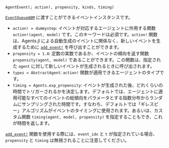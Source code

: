 ```
AgentEvent(; action!, propensity, kinds, timing)
```

[`EventQueueABM`](@ref) に渡すことができるイベントインスタンスです。

  * `action! = dummystep`: イベントが対応するエージェントに作用する関数 `action!(agent, model)` です。このキーワードは必須です。`action!` 関数は、Agents.jl による自動生成のイベントに関係なく、新しいイベントを生成するために [`add_event!`](@ref) を呼び出すことができます。
  * `propensity = 1.0`: 定数の実数であるか、イベントの傾向を返す関数 `propensity(agent, model)` であることができます。この関数は、指定された `agent` に対して新しいイベントが生成されるときに呼び出されます。
  * `types = AbstractAgent`: `action!` 関数が適用できるエージェントのタイプです。
  * `timing = Agents.exp_propensity`: イベントが生成された後、どれくらいの時間でトリガーされるかを決定します。デフォルトでは、エージェントに適用可能なすべてのイベントの総傾向をパラメータとする指数分布からランダムにサンプリングされた時間です。すなわち、デフォルトでは「ギレスピー」アルゴリズムがイベントのタイミングに使用されます。あるいは、カスタム関数 `timing(agent, model, propensity)` を指定することもでき、これが時間を返します。

[`add_event!`](@ref) 関数を使用する際には、`event_idx` と `t` が指定されている場合、`propensity` と `timing` は無視されることに注意してください。
